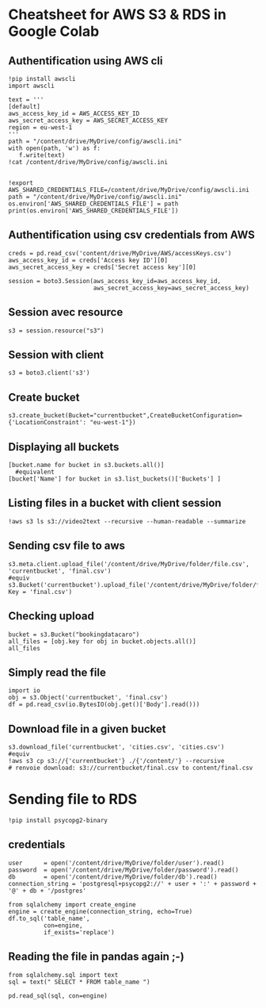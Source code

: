 # Cheatsheet for AWS S3 & RDS in Google Colab

## Authentification using AWS cli
```
!pip install awscli
import awscli

text = '''
[default]
aws_access_key_id = AWS_ACCESS_KEY_ID 
aws_secret_access_key = AWS_SECRET_ACCESS_KEY
region = eu-west-1
'''
path = "/content/drive/MyDrive/config/awscli.ini"
with open(path, 'w') as f:
   f.write(text)
!cat /content/drive/MyDrive/config/awscli.ini


!export AWS_SHARED_CREDENTIALS_FILE=/content/drive/MyDrive/config/awscli.ini
path = "/content/drive/MyDrive/config/awscli.ini"
os.environ['AWS_SHARED_CREDENTIALS_FILE'] = path
print(os.environ['AWS_SHARED_CREDENTIALS_FILE'])

```

## Authentification using csv credentials from AWS
```
creds = pd.read_csv('content/drive/MyDrive/AWS/accessKeys.csv')
aws_access_key_id = creds['Access key ID'][0]
aws_secret_access_key = creds['Secret access key'][0]

session = boto3.Session(aws_access_key_id=aws_access_key_id, 
                        aws_secret_access_key=aws_secret_access_key)
```

## Session avec resource
```
s3 = session.resource("s3")
```

## Session with client
```
s3 = boto3.client('s3')
```

## Create bucket
```
s3.create_bucket(Bucket="currentbucket",CreateBucketConfiguration={'LocationConstraint': "eu-west-1"})
```

## Displaying all buckets
```
[bucket.name for bucket in s3.buckets.all()]
  #equivalent
[bucket['Name'] for bucket in s3.list_buckets()['Buckets'] ]
```

## Listing files in a bucket with client session
```
!aws s3 ls s3://video2text --recursive --human-readable --summarize
```

## Sending csv file to aws
```
s3.meta.client.upload_file('/content/drive/MyDrive/folder/file.csv', 'currentbucket', 'final.csv')
#equiv
s3.Bucket('currentbucket').upload_file('/content/drive/MyDrive/folder/file.csv', Key = 'final.csv')
```

## Checking upload
```
bucket = s3.Bucket("bookingdatacaro")
all_files = [obj.key for obj in bucket.objects.all()]
all_files
```

## Simply read the file
```
import io
obj = s3.Object('currentbucket', 'final.csv')
df = pd.read_csv(io.BytesIO(obj.get()['Body'].read()))
```

## Download file in a given bucket
```
s3.download_file('currentbucket', 'cities.csv', 'cities.csv')
#equiv
!aws s3 cp s3://{'currentbucket'} ./{'/content/'} --recursive 
# renvoie download: s3://currentbucket/final.csv to content/final.csv 
```

# Sending file to RDS
```
!pip install psycopg2-binary
```

## credentials
```
user      = open('/content/drive/MyDrive/folder/user').read()
password  = open('/content/drive/MyDrive/folder/password').read()
db        = open('/content/drive/MyDrive/folder/db').read()
connection_string = 'postgresql+psycopg2://' + user + ':' + password + '@' + db + '/postgres'

from sqlalchemy import create_engine
engine = create_engine(connection_string, echo=True)
df.to_sql('table_name',
          con=engine, 
          if_exists='replace')
 ```

## Reading the file in pandas again ;-)
```
from sqlalchemy.sql import text
sql = text(" SELECT * FROM table_name ")

pd.read_sql(sql, con=engine)
```
